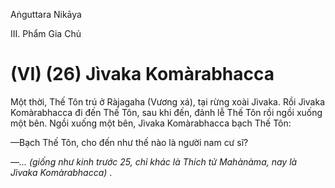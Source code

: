 Aṅguttara Nikāya

III. Phẩm Gia Chủ

# (VI) (26) Jìvaka Komàrabhacca

Một thời, Thế Tôn trú ở Ràjagaha (Vương xá), tại rừng xoài Jìvaka. Rồi Jìvaka Komàrabhacca đi đến Thế Tôn, sau khi đến, đảnh lễ Thế Tôn rồi ngồi xuống một bên. Ngồi xuống một bên, Jìvaka Komàrabhacca bạch Thế Tôn:

—Bạch Thế Tôn, cho đến như thế nào là người nam cư sĩ?

—_... (giống như kinh trước 25, chỉ khác là Thích tử Mahànàma, nay là Jìvaka Komàrabhacca)_ .

